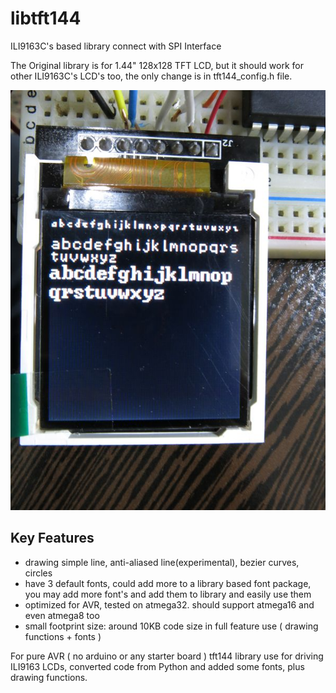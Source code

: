 # libtft144

ILI9163C's based library connect with SPI Interface

The Original library is for 1.44" 128x128 TFT LCD, but it should work for
other ILI9163C's LCD's too, the only change is in tft144_config.h file.

![Fonts Preview](fonts_preview.jpg "Fonts Preview")

## Key Features

*   drawing simple line, anti-aliased line(experimental), bezier curves, circles
*   have 3 default fonts, could add more to a library based font package, you 
	may add more font's and add them to library and easily use them
*	optimized for AVR, tested on atmega32. should support atmega16 and even atmega8 too
*	small footprint size: around 10KB code size in full feature use ( drawing functions + fonts )

For pure AVR ( no arduino or any starter board ) tft144 library
use for driving ILI9163 LCDs, converted code from Python and added
some fonts, plus drawing functions.


